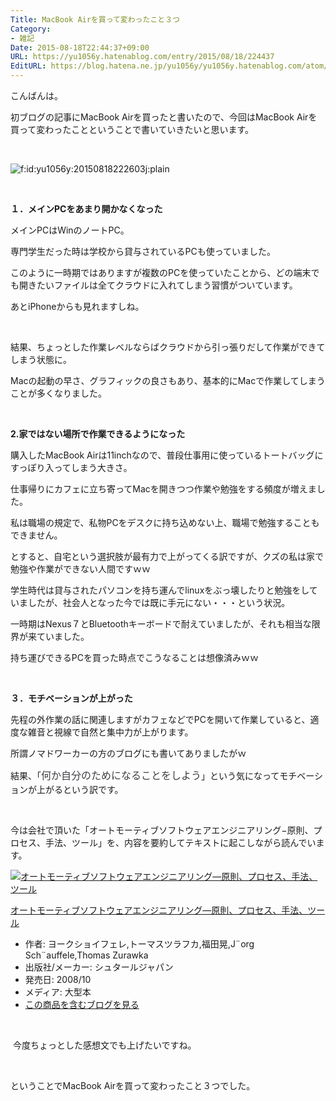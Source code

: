 ```yaml
---
Title: MacBook Airを買って変わったこと３つ
Category:
- 雑記
Date: 2015-08-18T22:44:37+09:00
URL: https://yu1056y.hatenablog.com/entry/2015/08/18/224437
EditURL: https://blog.hatena.ne.jp/yu1056y/yu1056y.hatenablog.com/atom/entry/8454420450106084876
---
```


<p>こんばんは。</p>
<p>初ブログの記事にMacBook Airを買ったと書いたので、今回はMacBook Airを買って変わったことということで書いていきたいと思います。</p>
<p> </p>
<p><img class="hatena-fotolife" title="f:id:yu1056y:20150818222603j:plain" src="http://cdn-ak.f.st-hatena.com/images/fotolife/y/yu1056y/20150818/20150818222603.jpg" alt="f:id:yu1056y:20150818222603j:plain" /></p>
<p> </p>
<p><strong>１．メインPCをあまり開かなくなった</strong></p>
<p>メインPCはWinのノートPC。</p>
<p>専門学生だった時は学校から貸与されているPCも使っていました。</p>
<p>このように一時期ではありますが複数のPCを使っていたことから、どの端末でも開きたいファイルは全てクラウドに入れてしまう習慣がついています。</p>
<p>あとiPhoneからも見れますしね。</p>
<p> </p>
<p>結果、ちょっとした作業レベルならばクラウドから引っ張りだして作業ができてしまう状態に。</p>
<p>Macの起動の早さ、グラフィックの良さもあり、基本的にMacで作業してしまうことが多くなりました。</p>
<p> </p>
<p><strong>2.家ではない場所で作業できるようになった</strong></p>
<p>購入したMacBook Airは11inchなので、普段仕事用に使っているトートバッグにすっぽり入ってしまう大きさ。</p>
<p>仕事帰りにカフェに立ち寄ってMacを開きつつ作業や勉強をする頻度が増えました。</p>
<p>私は職場の規定で、私物PCをデスクに持ち込めない上、職場で勉強することもできません。</p>
<p>とすると、自宅という選択肢が最有力で上がってくる訳ですが、クズの私は家で勉強や作業ができない人間ですｗｗ</p>
<p>学生時代は貸与されたパソコンを持ち運んでlinuxをぶっ壊したりと勉強をしていましたが、社会人となった今では既に手元にない・・・という状況。</p>
<p>一時期はNexus７とBluetoothキーボードで耐えていましたが、それも相当な限界が来ていました。</p>
<p>持ち運びできるPCを買った時点でこうなることは想像済みｗｗ</p>
<p> </p>
<p><strong>３．モチベーションが上がった</strong></p>
<p>先程の外作業の話に関連しますがカフェなどでPCを開いて作業していると、適度な雑音と視線で自然と集中力が上がります。</p>
<p>所謂ノマドワーカーの方のブログにも書いてありましたがｗ</p>
<p>結果、「<span style="color: #3d3f44; font-family: 'Helvetica Neue', Helvetica, Arial, 'ヒラギノ角ゴ Pro W3', 'Hiragino Kaku Gothic Pro', メイリオ, Meiryo, 'ＭＳ Ｐゴシック', 'MS PGothic', sans-serif; font-size: 16px; font-style: normal; font-variant: normal; font-weight: normal; letter-spacing: normal; line-height: 24px; orphans: auto; text-align: start; text-indent: 0px; text-transform: none; white-space: normal; widows: 1; word-spacing: 0px; -webkit-text-stroke-width: 0px; display: inline !important; float: none; background-color: #ffffff;">何か自分のためになることをしよう</span>」という気になってモチベーションが上がるという訳です。</p>
<p> </p>
<p>今は会社で頂いた「オートモーティブソフトウェアエンジニアリング−原則、プロセス、手法、ツール」を、内容を要約してテキストに起こしながら読んでいます。</p>
<div class="freezed">
<div class="hatena-asin-detail"><a href="http://www.amazon.co.jp/exec/obidos/ASIN/4526061506/hatena-blog-22/"><img class="hatena-asin-detail-image" title="オートモーティブソフトウェアエンジニアリング―原則、プロセス、手法、ツール" src="http://ecx.images-amazon.com/images/I/41s4yDvktgL._SL160_.jpg" alt="オートモーティブソフトウェアエンジニアリング―原則、プロセス、手法、ツール" /></a>
<div class="hatena-asin-detail-info">
<p class="hatena-asin-detail-title"><a href="http://www.amazon.co.jp/exec/obidos/ASIN/4526061506/hatena-blog-22/">オートモーティブソフトウェアエンジニアリング―原則、プロセス、手法、ツール</a></p>
<ul>
<li><span class="hatena-asin-detail-label">作者:</span> ヨークショイフェレ,トーマスツラフカ,福田晃,J¨org Sch¨auffele,Thomas Zurawka</li>
<li><span class="hatena-asin-detail-label">出版社/メーカー:</span> シュタールジャパン</li>
<li><span class="hatena-asin-detail-label">発売日:</span> 2008/10</li>
<li><span class="hatena-asin-detail-label">メディア:</span> 大型本</li>
<li><a href="http://d.hatena.ne.jp/asin/4526061506/hatena-blog-22" target="_blank">この商品を含むブログを見る</a></li>
</ul>
</div>
<div class="hatena-asin-detail-foot"> </div>
</div>
</div>
<p> 今度ちょっとした感想文でも上げたいですね。</p>
<p> </p>
<p>ということでMacBook Airを買って変わったこと３つでした。</p>
<p> </p>
